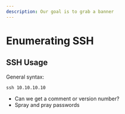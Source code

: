 ```yaml
---
description: Our goal is to grab a banner
---
```


# Enumerating SSH

## SSH Usage

General syntax:

```
ssh 10.10.10.10
```

* Can we get a comment or version number?
* Spray and pray passwords
